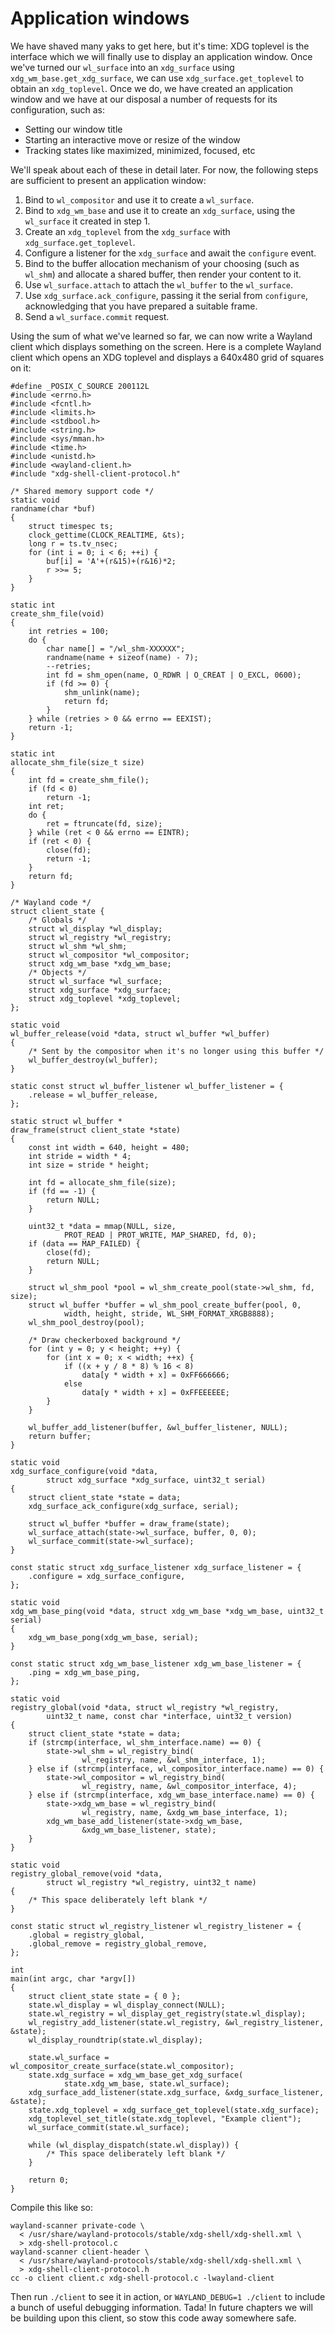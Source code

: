 # Application windows

We have shaved many yaks to get here, but it's time: XDG toplevel is the
interface which we will finally use to display an application window. Once we've
turned our `wl_surface` into an `xdg_surface` using
`xdg_wm_base.get_xdg_surface`, we can use `xdg_surface.get_toplevel` to obtain
an `xdg_toplevel`. Once we do, we have created an application window and we have
at our disposal a number of requests for its configuration, such as:

- Setting our window title
- Starting an interactive move or resize of the window
- Tracking states like maximized, minimized, focused, etc

We'll speak about each of these in detail later. For now, the following steps
are sufficient to present an application window:

1. Bind to `wl_compositor` and use it to create a `wl_surface`.
1. Bind to `xdg_wm_base` and use it to create an `xdg_surface`,
   using the `wl_surface` it created in step 1.
1. Create an `xdg_toplevel` from the `xdg_surface` with
   `xdg_surface.get_toplevel`.
1. Configure a listener for the `xdg_surface` and await the `configure` event.
1. Bind to the buffer allocation mechanism of your choosing (such as `wl_shm`)
   and allocate a shared buffer, then render your content to it.
1. Use `wl_surface.attach` to attach the `wl_buffer` to the `wl_surface`.
1. Use `xdg_surface.ack_configure`, passing it the serial from `configure`,
   acknowledging that you have prepared a suitable frame.
1. Send a `wl_surface.commit` request.

Using the sum of what we've learned so far, we can now write a Wayland client
which displays something on the screen. Here is a complete Wayland client which
opens an XDG toplevel and displays a 640x480 grid of squares on it:

```
#define _POSIX_C_SOURCE 200112L
#include <errno.h>
#include <fcntl.h>
#include <limits.h>
#include <stdbool.h>
#include <string.h>
#include <sys/mman.h>
#include <time.h>
#include <unistd.h>
#include <wayland-client.h>
#include "xdg-shell-client-protocol.h"

/* Shared memory support code */
static void
randname(char *buf)
{
    struct timespec ts;
    clock_gettime(CLOCK_REALTIME, &ts);
    long r = ts.tv_nsec;
    for (int i = 0; i < 6; ++i) {
        buf[i] = 'A'+(r&15)+(r&16)*2;
        r >>= 5;
    }
}

static int
create_shm_file(void)
{
    int retries = 100;
    do {
        char name[] = "/wl_shm-XXXXXX";
        randname(name + sizeof(name) - 7);
        --retries;
        int fd = shm_open(name, O_RDWR | O_CREAT | O_EXCL, 0600);
        if (fd >= 0) {
            shm_unlink(name);
            return fd;
        }
    } while (retries > 0 && errno == EEXIST);
    return -1;
}

static int
allocate_shm_file(size_t size)
{
    int fd = create_shm_file();
    if (fd < 0)
        return -1;
    int ret;
    do {
        ret = ftruncate(fd, size);
    } while (ret < 0 && errno == EINTR);
    if (ret < 0) {
        close(fd);
        return -1;
    }
    return fd;
}

/* Wayland code */
struct client_state {
    /* Globals */
    struct wl_display *wl_display;
    struct wl_registry *wl_registry;
    struct wl_shm *wl_shm;
    struct wl_compositor *wl_compositor;
    struct xdg_wm_base *xdg_wm_base;
    /* Objects */
    struct wl_surface *wl_surface;
    struct xdg_surface *xdg_surface;
    struct xdg_toplevel *xdg_toplevel;
};

static void
wl_buffer_release(void *data, struct wl_buffer *wl_buffer)
{
    /* Sent by the compositor when it's no longer using this buffer */
    wl_buffer_destroy(wl_buffer);
}

static const struct wl_buffer_listener wl_buffer_listener = {
    .release = wl_buffer_release,
};

static struct wl_buffer *
draw_frame(struct client_state *state)
{
    const int width = 640, height = 480;
    int stride = width * 4;
    int size = stride * height;

    int fd = allocate_shm_file(size);
    if (fd == -1) {
        return NULL;
    }

    uint32_t *data = mmap(NULL, size,
            PROT_READ | PROT_WRITE, MAP_SHARED, fd, 0);
    if (data == MAP_FAILED) {
        close(fd);
        return NULL;
    }

    struct wl_shm_pool *pool = wl_shm_create_pool(state->wl_shm, fd, size);
    struct wl_buffer *buffer = wl_shm_pool_create_buffer(pool, 0,
            width, height, stride, WL_SHM_FORMAT_XRGB8888);
    wl_shm_pool_destroy(pool);

    /* Draw checkerboxed background */
    for (int y = 0; y < height; ++y) {
        for (int x = 0; x < width; ++x) {
            if ((x + y / 8 * 8) % 16 < 8)
                data[y * width + x] = 0xFF666666;
            else
                data[y * width + x] = 0xFFEEEEEE;
        }
    }

    wl_buffer_add_listener(buffer, &wl_buffer_listener, NULL);
    return buffer;
}

static void
xdg_surface_configure(void *data,
        struct xdg_surface *xdg_surface, uint32_t serial)
{
    struct client_state *state = data;
    xdg_surface_ack_configure(xdg_surface, serial);

    struct wl_buffer *buffer = draw_frame(state);
    wl_surface_attach(state->wl_surface, buffer, 0, 0);
    wl_surface_commit(state->wl_surface);
}

const static struct xdg_surface_listener xdg_surface_listener = {
    .configure = xdg_surface_configure,
};

static void
xdg_wm_base_ping(void *data, struct xdg_wm_base *xdg_wm_base, uint32_t serial)
{
    xdg_wm_base_pong(xdg_wm_base, serial);
}

const static struct xdg_wm_base_listener xdg_wm_base_listener = {
    .ping = xdg_wm_base_ping,
};

static void
registry_global(void *data, struct wl_registry *wl_registry,
        uint32_t name, const char *interface, uint32_t version)
{
    struct client_state *state = data;
    if (strcmp(interface, wl_shm_interface.name) == 0) {
        state->wl_shm = wl_registry_bind(
                wl_registry, name, &wl_shm_interface, 1);
    } else if (strcmp(interface, wl_compositor_interface.name) == 0) {
        state->wl_compositor = wl_registry_bind(
                wl_registry, name, &wl_compositor_interface, 4);
    } else if (strcmp(interface, xdg_wm_base_interface.name) == 0) {
        state->xdg_wm_base = wl_registry_bind(
                wl_registry, name, &xdg_wm_base_interface, 1);
        xdg_wm_base_add_listener(state->xdg_wm_base,
                &xdg_wm_base_listener, state);
    }
}

static void
registry_global_remove(void *data,
        struct wl_registry *wl_registry, uint32_t name)
{
    /* This space deliberately left blank */
}

const static struct wl_registry_listener wl_registry_listener = {
    .global = registry_global,
    .global_remove = registry_global_remove,
};

int
main(int argc, char *argv[])
{
    struct client_state state = { 0 };
    state.wl_display = wl_display_connect(NULL);
    state.wl_registry = wl_display_get_registry(state.wl_display);
    wl_registry_add_listener(state.wl_registry, &wl_registry_listener, &state);
    wl_display_roundtrip(state.wl_display);

    state.wl_surface = wl_compositor_create_surface(state.wl_compositor);
    state.xdg_surface = xdg_wm_base_get_xdg_surface(
            state.xdg_wm_base, state.wl_surface);
    xdg_surface_add_listener(state.xdg_surface, &xdg_surface_listener, &state);
    state.xdg_toplevel = xdg_surface_get_toplevel(state.xdg_surface);
    xdg_toplevel_set_title(state.xdg_toplevel, "Example client");
    wl_surface_commit(state.wl_surface);

    while (wl_display_dispatch(state.wl_display)) {
        /* This space deliberately left blank */
    }

    return 0;
}
```

Compile this like so:

```
wayland-scanner private-code \
  < /usr/share/wayland-protocols/stable/xdg-shell/xdg-shell.xml \
  > xdg-shell-protocol.c
wayland-scanner client-header \
  < /usr/share/wayland-protocols/stable/xdg-shell/xdg-shell.xml \
  > xdg-shell-client-protocol.h
cc -o client client.c xdg-shell-protocol.c -lwayland-client
```

Then run `./client` to see it in action, or `WAYLAND_DEBUG=1 ./client` to
include a bunch of useful debugging information. Tada! In future chapters we
will be building upon this client, so stow this code away somewhere safe.
